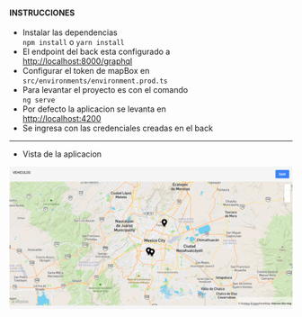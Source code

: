 #### INSTRUCCIONES

- Instalar las dependencias  
  ``npm install`` o ``yarn install``
- El endpoint del back esta configurado a  
  [http://localhost:8000/graphql](http://localhost:8000/graphql)
- Configurar el token de mapBox en  
  ``src/environments/environment.prod.ts``
- Para levantar el proyecto es con el comando   
  ``ng serve``
- Por defecto la aplicacion se levanta en   
  [http://localhost:4200](http://localhost:4200)
- Se ingresa con las credenciales creadas en el back


<hr/>

- Vista de la aplicacion  

![](docs/img/map1.png?raw=true "")

